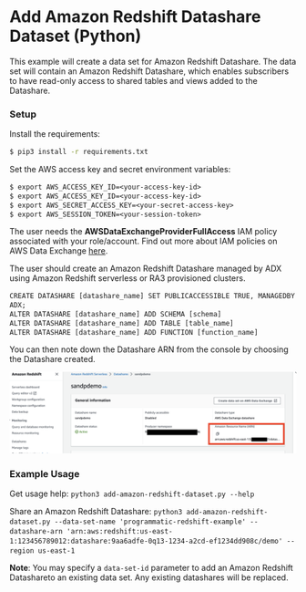 # Add Amazon Redshift Datashare Dataset (Python)

This example will create a data set for Amazon Redshift Datashare. The data set will contain an
Amazon Redshift Datashare, which enables subscribers to have read-only access to shared tables and views added to the Datashare.

### Setup

Install the requirements:

```bash
$ pip3 install -r requirements.txt
```

Set the AWS access key and secret environment variables:

```
$ export AWS_ACCESS_KEY_ID=<your-access-key-id>
$ export AWS_ACCESS_KEY_ID=<your-access-key-id>
$ export AWS_SECRET_ACCESS_KEY=<your-secret-access-key>
$ export AWS_SESSION_TOKEN=<your-session-token>
```

The user needs the **AWSDataExchangeProviderFullAccess** IAM policy associated with your role/account. Find out more
about IAM policies on AWS Data Exchange [here](https://docs.aws.amazon.com/data-exchange/latest/userguide/auth-access.html).

The user should create an Amazon Redshift Datashare managed by ADX using Amazon Redshift serverless or RA3 provisioned clusters.  
```
CREATE DATASHARE [datashare_name] SET PUBLICACCESSIBLE TRUE, MANAGEDBY ADX;
ALTER DATASHARE [datashare_name] ADD SCHEMA [schema]
ALTER DATASHARE [datashare_name] ADD TABLE [table_name]
ALTER DATASHARE [datashare_name] ADD FUNCTION [function_name]
```

You can then note down the Datashare ARN from the console by choosing the Datashare created.

![copy_datashare_arn](datashare_arn.png)

### Example Usage

Get usage help: `python3 add-amazon-redshift-dataset.py --help`

Share an Amazon Redshift Datashare: `python3 add-amazon-redshift-dataset.py --data-set-name 'programmatic-redshift-example' --datashare-arn 'arn:aws:redshift:us-east-1:123456789012:datashare:9aa6adfe-0q13-1234-a2cd-ef1234dd908c/demo' --region us-east-1`

**Note**: You may specify a `data-set-id` parameter to add an Amazon Redshift Datashareto an existing data set. Any existing
datashares will be replaced.
